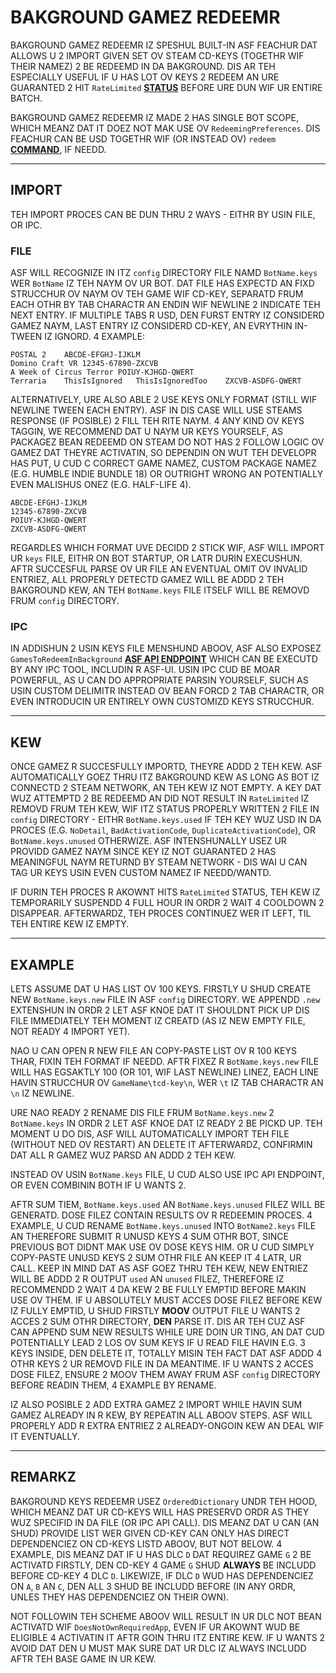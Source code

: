 # BAKGROUND GAMEZ REDEEMR

BAKGROUND GAMEZ REDEEMR IZ SPESHUL BUILT-IN ASF FEACHUR DAT ALLOWS U 2 IMPORT GIVEN SET OV STEAM CD-KEYS (TOGETHR WIF THEIR NAMEZ) 2 BE REDEEMD IN DA BAKGROUND. DIS AR TEH ESPECIALLY USEFUL IF U HAS LOT OV KEYS 2 REDEEM AN URE GUARANTED 2 HIT `RateLimited` **[STATUS](https://github.com/JustArchiNET/ArchiSteamFarm/wiki/FAQ-lol-US#wut-iz-teh-meanin-ov-status-when-redeemin-key)** BEFORE URE DUN WIF UR ENTIRE BATCH.

BAKGROUND GAMEZ REDEEMR IZ MADE 2 HAS SINGLE BOT SCOPE, WHICH MEANZ DAT IT DOEZ NOT MAK USE OV `RedeemingPreferences`. DIS FEACHUR CAN BE USD TOGETHR WIF (OR INSTEAD OV) `redeem` **[COMMAND](https://github.com/JustArchiNET/ArchiSteamFarm/wiki/Commands-lol-US)**, IF NEEDD.

* * *

## IMPORT

TEH IMPORT PROCES CAN BE DUN THRU 2 WAYS - EITHR BY USIN FILE, OR IPC.

### FILE

ASF WILL RECOGNIZE IN ITZ `config` DIRECTORY FILE NAMD `BotName.keys` WER `BotName` IZ TEH NAYM OV UR BOT. DAT FILE HAS EXPECTD AN FIXD STRUCCHUR OV NAYM OV TEH GAME WIF CD-KEY, SEPARATD FRUM EACH OTHR BY TAB CHARACTR AN ENDIN WIF NEWLINE 2 INDICATE TEH NEXT ENTRY. IF MULTIPLE TABS R USD, DEN FURST ENTRY IZ CONSIDERD GAMEZ NAYM, LAST ENTRY IZ CONSIDERD CD-KEY, AN EVRYTHIN IN-TWEEN IZ IGNORD. 4 EXAMPLE:

```text
POSTAL 2    ABCDE-EFGHJ-IJKLM
Domino Craft VR 12345-67890-ZXCVB
A Week of Circus Terror POIUY-KJHGD-QWERT
Terraria    ThisIsIgnored   ThisIsIgnoredToo    ZXCVB-ASDFG-QWERT
```

ALTERNATIVELY, URE ALSO ABLE 2 USE KEYS ONLY FORMAT (STILL WIF NEWLINE TWEEN EACH ENTRY). ASF IN DIS CASE WILL USE STEAMS RESPONSE (IF POSIBLE) 2 FILL TEH RITE NAYM. 4 ANY KIND OV KEYS TAGGIN, WE RECOMMEND DAT U NAYM UR KEYS YOURSELF, AS PACKAGEZ BEAN REDEEMD ON STEAM DO NOT HAS 2 FOLLOW LOGIC OV GAMEZ DAT THEYRE ACTIVATIN, SO DEPENDIN ON WUT TEH DEVELOPR HAS PUT, U CUD C CORRECT GAME NAMEZ, CUSTOM PACKAGE NAMEZ (E.G. HUMBLE INDIE BUNDLE 18) OR OUTRIGHT WRONG AN POTENTIALLY EVEN MALISHUS ONEZ (E.G. HALF-LIFE 4).

```text
ABCDE-EFGHJ-IJKLM
12345-67890-ZXCVB
POIUY-KJHGD-QWERT
ZXCVB-ASDFG-QWERT
```

REGARDLES WHICH FORMAT UVE DECIDD 2 STICK WIF, ASF WILL IMPORT UR `keys` FILE, EITHR ON BOT STARTUP, OR LATR DURIN EXECUSHUN. AFTR SUCCESFUL PARSE OV UR FILE AN EVENTUAL OMIT OV INVALID ENTRIEZ, ALL PROPERLY DETECTD GAMEZ WILL BE ADDD 2 TEH BAKGROUND KEW, AN TEH `BotName.keys` FILE ITSELF WILL BE REMOVD FRUM `config` DIRECTORY.

### IPC

IN ADDISHUN 2 USIN KEYS FILE MENSHUND ABOOV, ASF ALSO EXPOSEZ `GamesToRedeemInBackground` **[ASF API ENDPOINT](https://github.com/JustArchiNET/ArchiSteamFarm/wiki/IPC-lol-US#asf-api)** WHICH CAN BE EXECUTD BY ANY IPC TOOL, INCLUDIN R ASF-UI. USIN IPC CUD BE MOAR POWERFUL, AS U CAN DO APPROPRIATE PARSIN YOURSELF, SUCH AS USIN CUSTOM DELIMITR INSTEAD OV BEAN FORCD 2 TAB CHARACTR, OR EVEN INTRODUCIN UR ENTIRELY OWN CUSTOMIZD KEYS STRUCCHUR.

* * *

## KEW

ONCE GAMEZ R SUCCESFULLY IMPORTD, THEYRE ADDD 2 TEH KEW. ASF AUTOMATICALLY GOEZ THRU ITZ BAKGROUND KEW AS LONG AS BOT IZ CONNECTD 2 STEAM NETWORK, AN TEH KEW IZ NOT EMPTY. A KEY DAT WUZ ATTEMPTD 2 BE REDEEMD AN DID NOT RESULT IN `RateLimited` IZ REMOVD FRUM TEH KEW, WIF ITZ STATUS PROPERLY WRITTEN 2 FILE IN `config` DIRECTORY - EITHR `BotName.keys.used` IF TEH KEY WUZ USD IN DA PROCES (E.G. `NoDetail`, `BadActivationCode`, `DuplicateActivationCode`), OR `BotName.keys.unused` OTHERWIZE. ASF INTENSHUNALLY USEZ UR PROVIDD GAMEZ NAYM SINCE KEY IZ NOT GUARANTED 2 HAS MEANINGFUL NAYM RETURND BY STEAM NETWORK - DIS WAI U CAN TAG UR KEYS USIN EVEN CUSTOM NAMEZ IF NEEDD/WANTD.

IF DURIN TEH PROCES R AKOWNT HITS `RateLimited` STATUS, TEH KEW IZ TEMPORARILY SUSPENDD 4 FULL HOUR IN ORDR 2 WAIT 4 COOLDOWN 2 DISAPPEAR. AFTERWARDZ, TEH PROCES CONTINUEZ WER IT LEFT, TIL TEH ENTIRE KEW IZ EMPTY.

* * *

## EXAMPLE

LETS ASSUME DAT U HAS LIST OV 100 KEYS. FIRSTLY U SHUD CREATE NEW `BotName.keys.new` FILE IN ASF `config` DIRECTORY. WE APPENDD `.new` EXTENSHUN IN ORDR 2 LET ASF KNOE DAT IT SHOULDNT PICK UP DIS FILE IMMEDIATELY TEH MOMENT IZ CREATD (AS IZ NEW EMPTY FILE, NOT READY 4 IMPORT YET).

NAO U CAN OPEN R NEW FILE AN COPY-PASTE LIST OV R 100 KEYS THAR, FIXIN TEH FORMAT IF NEEDD. AFTR FIXEZ R `BotName.keys.new` FILE WILL HAS EGSAKTLY 100 (OR 101, WIF LAST NEWLINE) LINEZ, EACH LINE HAVIN STRUCCHUR OV `GameName\tcd-key\n`, WER `\t` IZ TAB CHARACTR AN `\n` IZ NEWLINE.

URE NAO READY 2 RENAME DIS FILE FRUM `BotName.keys.new` 2 `BotName.keys` IN ORDR 2 LET ASF KNOE DAT IZ READY 2 BE PICKD UP. TEH MOMENT U DO DIS, ASF WILL AUTOMATICALLY IMPORT TEH FILE (WITHOUT NED OV RESTART) AN DELETE IT AFTERWARDZ, CONFIRMIN DAT ALL R GAMEZ WUZ PARSD AN ADDD 2 TEH KEW.

INSTEAD OV USIN `BotName.keys` FILE, U CUD ALSO USE IPC API ENDPOINT, OR EVEN COMBININ BOTH IF U WANTS 2.

AFTR SUM TIEM, `BotName.keys.used` AN `BotName.keys.unused` FILEZ WILL BE GENERATD. DOSE FILEZ CONTAIN RESULTS OV R REDEEMIN PROCES. 4 EXAMPLE, U CUD RENAME `BotName.keys.unused` INTO `BotName2.keys` FILE AN THEREFORE SUBMIT R UNUSD KEYS 4 SUM OTHR BOT, SINCE PREVIOUS BOT DIDNT MAK USE OV DOSE KEYS HIM. OR U CUD SIMPLY COPY-PASTE UNUSD KEYS 2 SUM OTHR FILE AN KEEP IT 4 LATR, UR CALL. KEEP IN MIND DAT AS ASF GOEZ THRU TEH KEW, NEW ENTRIEZ WILL BE ADDD 2 R OUTPUT `used` AN `unused` FILEZ, THEREFORE IZ RECOMMENDD 2 WAIT 4 DA KEW 2 BE FULLY EMPTID BEFORE MAKIN USE OV THEM. IF U ABSOLUTELY MUST ACCES DOSE FILEZ BEFORE KEW IZ FULLY EMPTID, U SHUD FIRSTLY **MOOV** OUTPUT FILE U WANTS 2 ACCES 2 SUM OTHR DIRECTORY, **DEN** PARSE IT. DIS AR TEH CUZ ASF CAN APPEND SUM NEW RESULTS WHILE URE DOIN UR TING, AN DAT CUD POTENTIALLY LEAD 2 LOS OV SUM KEYS IF U READ FILE HAVIN E.G. 3 KEYS INSIDE, DEN DELETE IT, TOTALLY MISIN TEH FACT DAT ASF ADDD 4 OTHR KEYS 2 UR REMOVD FILE IN DA MEANTIME. IF U WANTS 2 ACCES DOSE FILEZ, ENSURE 2 MOOV THEM AWAY FRUM ASF `config` DIRECTORY BEFORE READIN THEM, 4 EXAMPLE BY RENAME.

IZ ALSO POSIBLE 2 ADD EXTRA GAMEZ 2 IMPORT WHILE HAVIN SUM GAMEZ ALREADY IN R KEW, BY REPEATIN ALL ABOOV STEPS. ASF WILL PROPERLY ADD R EXTRA ENTRIEZ 2 ALREADY-ONGOIN KEW AN DEAL WIF IT EVENTUALLY.

* * *

## REMARKZ

BAKGROUND KEYS REDEEMR USEZ `OrderedDictionary` UNDR TEH HOOD, WHICH MEANZ DAT UR CD-KEYS WILL HAS PRESERVD ORDR AS THEY WUZ SPECIFID IN DA FILE (OR IPC API CALL). DIS MEANZ DAT U CAN (AN SHUD) PROVIDE LIST WER GIVEN CD-KEY CAN ONLY HAS DIRECT DEPENDENCIEZ ON CD-KEYS LISTD ABOOV, BUT NOT BELOW. 4 EXAMPLE, DIS MEANZ DAT IF U HAS DLC `D` DAT REQUIREZ GAME `G` 2 BE ACTIVATD FIRSTLY, DEN CD-KEY 4 GAME `G` SHUD **ALWAYS** BE INCLUDD BEFORE CD-KEY 4 DLC `D`. LIKEWIZE, IF DLC `D` WUD HAS DEPENDENCIEZ ON `A`, `B` AN `C`, DEN ALL 3 SHUD BE INCLUDD BEFORE (IN ANY ORDR, UNLES THEY HAS DEPENDENCIEZ ON THEIR OWN).

NOT FOLLOWIN TEH SCHEME ABOOV WILL RESULT IN UR DLC NOT BEAN ACTIVATD WIF `DoesNotOwnRequiredApp`, EVEN IF UR AKOWNT WUD BE ELIGIBLE 4 ACTIVATIN IT AFTR GOIN THRU ITZ ENTIRE KEW. IF U WANTS 2 AVOID DAT DEN U MUST MAK SURE DAT UR DLC IZ ALWAYS INCLUDD AFTR TEH BASE GAME IN UR KEW.